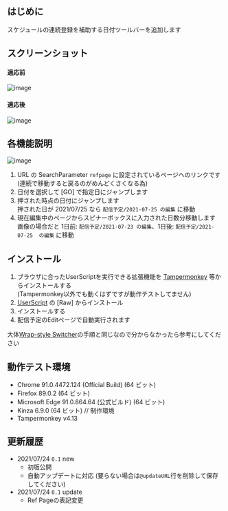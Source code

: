 ## はじめに
スケジュールの連続登録を補助する日付ツールバーを追加します

## スクリーンショット
#### 適応前
![image](https://user-images.githubusercontent.com/84770944/126856309-c3e62bdf-c179-45be-bb04-e6683a01314d.png)
#### 適応後
![image](https://user-images.githubusercontent.com/84770944/126856314-276063a1-f123-4f85-9b1c-1a16fbebc8d3.png)

## 各機能説明
![image](https://user-images.githubusercontent.com/84770944/126856501-fd710de1-91f7-43a4-bfac-bc85f2431f68.png)
1. URL の SearchParameter `refpage` に設定されているページヘのリンクです (連続で移動すると戻るのがめんどくさくなる為)  
2. 日付を選択して [GO] で指定日にジャンプします  
3. 押された時点の日付にジャンプします  
押された日が 2021/07/25 なら `配信予定/2021-07-25 の編集` に移動  
4. 現在編集中のページからスピナーボックスに入力された日数分移動します  
画像の場合だと 1日前: `配信予定/2021-07-23 の編集`、1日後: `配信予定/2021-07-25  の編集` に移動  

## インストール
1. ブラウザに合ったUserScriptを実行できる拡張機能を [Tampermonkey](https://www.tampermonkey.net/) 等からインストールする  
(Tampermonkey以外でも動くはずですが動作テストしてません)
2. [UserScript](https://github.com/AnonUsr-Dev/UserScripts/blob/main/NijiWiki/Date_ToolBar/dtb.user.js#raw-url) の [Raw] からインストール  
3. インストールする  
4. 配信予定のEditページで自動実行されます  

大体[Wrap-style Switcher](https://github.com/AnonUsr-Dev/UserScripts/blob/main/NijiWiki/Wrap-style_Switcher/README.md#%E4%BD%BF%E3%81%84%E6%96%B9)の手順と同じなので分からなかったら参考にしてください

## 動作テスト環境
- Chrome 91.0.4472.124 (Official Build) (64 ビット)  
- Firefox 89.0.2 (64 ビット)  
- Microsoft Edge 91.0.864.64 (公式ビルド) (64 ビット)  
- Kinza 6.9.0 (64 ビット) // 制作環境  
- Tampermonkey v4.13  

## 更新履歴
- 2021/07/24 `0.1` new
  - 初版公開  
  - 自動アップデートに対応 (要らない場合は`@updateURL`行を削除して保存してください)  
- 2021/07/24 `0.1` update
  - Ref Pageの表記変更
